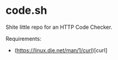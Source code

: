 # code.sh

Shite little repo for an HTTP Code Checker.

Requirements: 
* (https://linux.die.net/man/1/curl)[curl]
